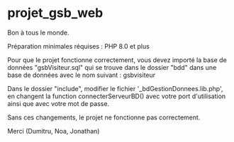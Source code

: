 # projet_gsb_web
Bon à tous le monde.

Préparation minimales réquises : 
PHP 8.0 et plus

Pour que le projet fonctionne correctement, vous devez importé la base de données "gsbVisiteur.sql" qui se trouve dans le dossier "bdd" dans une base de données avec le nom suivant : gsbvisiteur

Dans le dossier "include", modifier le fichier '_bdGestionDonnees.lib.php', en changent la function connecterServeurBD() avec votre port d'utilisation ainsi que avec votre mot de passe.

Sans ces changements, le projet ne fonctionne pas correctement.

Merci
(Dumitru, Noa, Jonathan)